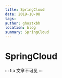 ```yaml
---
title: SpringCloud
date: 2019-10-08
tags:
author: ghostxbh
location: blog
summary: SpringCloud
---
```

# SpringCloud

::: tip
文章不可见
:::
